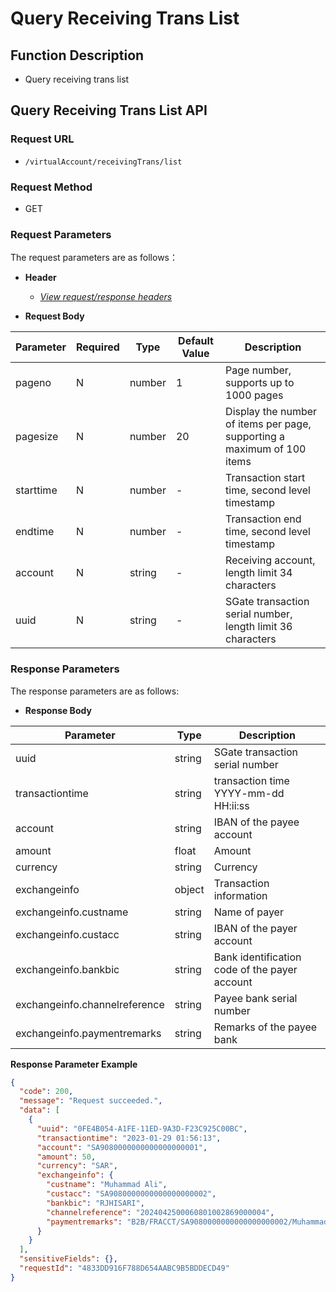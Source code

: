 # Query Receiving Trans List

## Function Description

- Query receiving trans list

## Query Receiving Trans List API

### Request URL

- `/virtualAccount/receivingTrans/list`

### Request Method

- GET

### Request Parameters

The request parameters are as follows：

- **Header**

  - [_View request/response headers_](/en/virtualAccountApi/apiRule/header)

- **Request Body**

| **Parameter** | **Required** | **Type** | **Default Value** | **Description**                                                         |
| ------------- | ------------ | -------- | ----------------- | ----------------------------------------------------------------------- |
| pageno        | N            | number   | 1                 | Page number, supports up to 1000 pages                                  |
| pagesize      | N            | number   | 20                | Display the number of items per page, supporting a maximum of 100 items |
| starttime     | N            | number   | -                 | Transaction start time, second level timestamp                          |
| endtime       | N            | number   | -                 | Transaction end time, second level timestamp                            |
| account       | N            | string   | -                 | Receiving account, length limit 34 characters                           |
| uuid          | N            | string   | -                 | SGate transaction serial number, length limit 36 characters             |

### Response Parameters

The response parameters are as follows:

- **Response Body**

| **Parameter**                 | **Type** | **Description**                               |
| ----------------------------- | -------- | --------------------------------------------- |
| uuid                          | string   | SGate transaction serial number               |
| transactiontime               | string   | transaction time YYYY-mm-dd HH:ii:ss          |
| account                       | string   | IBAN of the payee account                     |
| amount                        | float    | Amount                                        |
| currency                      | string   | Currency                                      |
| exchangeinfo                  | object   | Transaction information                       |
| exchangeinfo.custname         | string   | Name of payer                                 |
| exchangeinfo.custacc          | string   | IBAN of the payer account                     |
| exchangeinfo.bankbic          | string   | Bank identification code of the payer account |
| exchangeinfo.channelreference | string   | Payee bank serial number                      |
| exchangeinfo.paymentremarks   | string   | Remarks of the payee bank                     |

**Response Parameter Example**

```json
{
  "code": 200,
  "message": "Request succeeded.",
  "data": [
    {
      "uuid": "0FE4B054-A1FE-11ED-9A3D-F23C925C00BC",
      "transactiontime": "2023-01-29 01:56:13",
      "account": "SA9080000000000000000001",
      "amount": 50,
      "currency": "SAR",
      "exchangeinfo": {
        "custname": "Muhammad Ali",
        "custacc": "SA9080000000000000000002",
        "bankbic": "RJHISARI",
        "channelreference": "2024042500060801002869000004",
        "paymentremarks": "B2B/FRACCT/SA9080000000000000000002/Muhammad Ali/B2B"
      }
    }
  ],
  "sensitiveFields": {},
  "requestId": "4833DD916F788D654AABC9B5BDDECD49"
}
```
